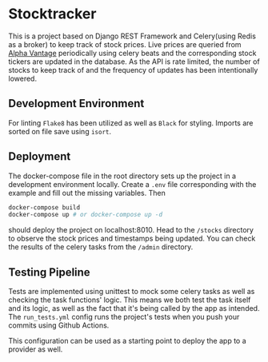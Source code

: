 # Stocktracker

This is a project based on Django REST Framework and Celery(using Redis as a broker) to keep track of stock prices. Live prices are queried from [Alpha Vantage](https://www.alphavantage.co) periodically using celery beats and the corresponding stock tickers are updated in the database. As the API is rate limited, the number of stocks to keep track of and the frequency of updates has been intentionally lowered. 

## Development Environment
For linting `Flake8` has been utilized as well as `Black` for styling. Imports are sorted on file save using `isort`.

## Deployment
The docker-compose file in the root directory sets up the project in a development environment locally. Create a `.env` file corresponding with the example and fill out the missing variables. Then

```bash
docker-compose build
docker-compose up # or docker-compose up -d
```
should deploy the project on localhost:8010. Head to the `/stocks` directory to observe the stock prices and timestamps being updated. You can check the results of the celery tasks from the `/admin` directory.

## Testing Pipeline
Tests are implemented using unittest to mock some celery tasks as well as checking the task functions' logic. This means we both test the task itself and its logic, as well as the fact that it's being called by the app as intended. The `run_tests.yml` config runs the project's tests when you push your commits using Github Actions. 


This configuration can be used as a starting point to deploy the app to a provider as well.
